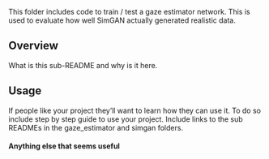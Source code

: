 This folder includes code to train / test a gaze estimator network. This is used to evaluate how well SimGAN actually generated realistic data.

## Overview
What is this sub-README and why is it here.

## Usage
If people like your project they’ll want to learn how they can use it. To do so include step by step guide to use your project.
Include links to the sub READMEs in the gaze_estimator and simgan folders.

#### Anything else that seems useful

